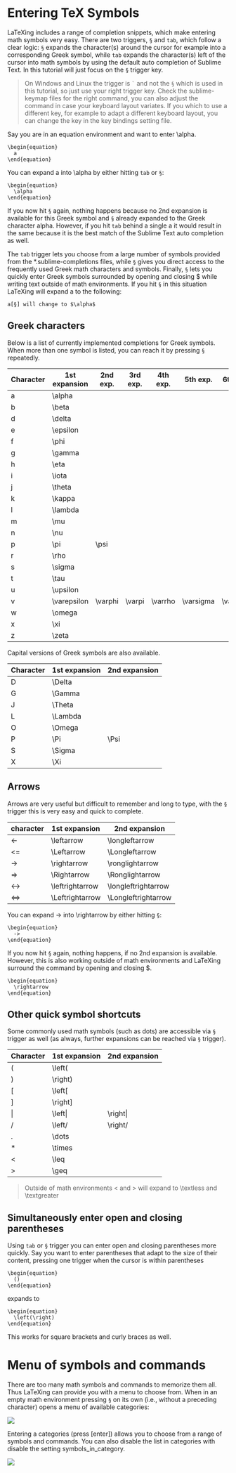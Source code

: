# Entering TeX Symbols

LaTeXing includes a range of completion snippets, which make entering math
symbols very easy. There are two triggers, `§` and `tab`, which follow a clear
logic: `§` expands the character(s) around the cursor for example into a
corresponding Greek symbol, while `tab` expands the character(s) left of the
cursor into math symbols by using the default auto completion of Sublime Text.
In this tutorial will just focus on the `§` trigger key.

> On Windows and Linux the trigger is <code>\`</code> and not the `§` which is
> used in this tutorial, so just use your right trigger key. Check the
> sublime-keymap files for the right command, you can also adjust the command
> in case your keyboard layout variates. If you which to use a different key,
> for example to adapt a different keyboard layout, you can change the key in
> the key bindings setting file.

Say you are in an equation environment and want to enter \alpha.

    \begin{equation}
      a
    \end{equation} 

You can expand a into \alpha by either hitting `tab` or `§`:

    \begin{equation}
      \alpha 
    \end{equation}

If you now hit `§` again, nothing happens because no 2nd expansion is
available for this Greek symbol and `§` already expanded to the Greek
character alpha. However, if you hit `tab` behind a single a it would result
in the same because it is the best match of the Sublime Text auto completion
as well.

The `tab` trigger lets you choose from a large number of symbols provided from
the \*.sublime-completions files, while `§` gives you direct access to the
frequently used Greek math characters and symbols. Finally, `§` lets you
quickly enter Greek symbols surrounded by opening and closing $ while writing
text outside of math environments. If you hit `§` in this situation LaTeXing
will expand a to the following:

    a[§] will change to $\alpha$

## Greek characters

Below is a list of currently implemented completions for Greek symbols.
When more than one symbol is listed, you can reach it by pressing `§`
repeatedly.

| Character   | 1st expansion   | 2nd exp.   | 3rd exp.   | 4th exp.   | 5th exp.     | 6th exp.      |
| ----------- | --------------- | ---------- | ---------- | ---------- | ------------ | ------------- |
| a           | \alpha          |            |            |            |              |               |          
| b           | \beta           |            |            |            |              |               |          
| d           | \delta          |            |            |            |              |               |          
| e           | \epsilon        |            |            |            |              |               |
| f           | \phi            |            |            |            |              |               |
| g           | \gamma          |            |            |            |              |               |
| h           | \eta            |            |            |            |              |               |
| i           | \iota           |            |            |            |              |               |
| j           | \theta          |            |            |            |              |               |
| k           | \kappa          |            |            |            |              |               |
| l           | \lambda         |            |            |            |              |               |
| m           | \mu             |            |            |            |              |               |
| n           | \nu             |            |            |            |              |               |
| p           | \pi             | \psi       |            |            |              |               |
| r           | \rho            |            |            |            |              |               |
| s           | \sigma          |            |            |            |              |               |
| t           | \tau            |            |            |            |              |               |
| u           | \upsilon        |            |            |            |              |               |
| v           | \varepsilon     | \varphi    | \varpi     | \varrho    | \varsigma    | \vartheta     |
| w           | \omega          |            |            |            |              |               |
| x           | \xi             |            |            |            |              |               |
| z           | \zeta           |            |            |            |              |               | 

Capital versions of Greek symbols are also available.

| Character   | 1st expansion   | 2nd expansion  |
| ----------- | --------------- | -------------- |
| D           | \Delta          |                |
| G           | \Gamma          |                |
| J           | \Theta          |                |
| L           | \Lambda         |                |
| O           | \Omega          |                |
| P           | \Pi             | \Psi           |
| S           | \Sigma          |                |
| X           | \Xi             |                |

## Arrows

Arrows are very useful but difficult to remember and long to type, with
the `§` trigger this is very easy and quick to complete.

| character   | 1st expansion      | 2nd expansion          |
| ----------- | ------------------ | ---------------------- |
| <-         | \leftarrow          | \longleftarrow         |
| <=         | \Leftarrow          | \Longleftarrow         |
| ->          | \rightarrow        | \ronglightarrow        |
| =>          | \Rightarrow        | \Ronglightarrow        |
| <->         | \leftrightarrow    | \longleftrightarrow    |
| <=>         | \Leftrightarrow    | \Longleftrightarrow    |

You can expand -> into \rightarrow by either hitting `§`:

    \begin{equation}
      -> 
    \end{equation}

If you now hit `§` again, nothing happens, if no 2nd expansion is available.
However, this is also working outside of math environments and LaTeXing
surround the command by opening and closing \$.

    \begin{equation}
      \rightarrow
    \end{equation}

## Other quick symbol shortcuts

Some commonly used math symbols (such as dots) are accessible via `§`
trigger as well (as always, further expansions can be reached via `§`
trigger).

| Character   | 1st expansion   | 2nd expansion   |
| ----------- | --------------- | --------------- |
| (           | \left(          |                 |
| )           | \right)         |                 |
| \[          | \left\[         |                 |
| \]          | \right\]        |                 |
| \|          | \left\|         | \right\|        |
| /           | \left/          | \right/         |
| .           | \dots           |                 |
| *           | \times          |                 |
| <           | \leq            |                 |
| >           | \geq            |                 |

> Outside of math environments < and > will expand to \textless and
> \textgreater

## Simultaneously enter open and closing parentheses

Using `tab` or `§` trigger you can enter open and closing parentheses more
quickly. Say you want to enter parentheses that adapt to the size of their
content, pressing one trigger when the cursor is within parentheses

    \begin{equation}
      ()
    \end{equation}

expands to

    \begin{equation}
      \left(\right)
    \end{equation}

This works for square brackets and curly braces as well.

Menu of symbols and commands
============================

There are too many math symbols and commands to memorize them all. Thus
LaTeXing can provide you with a menu to choose from. When in an empty math
environment pressing `§` on its own (i.e., without a preceding character)
opens a menu of available categories:

![](images/symbols_1.jpg)

Entering a categories (press [enter]) allows you to choose from a range of
symbols and commands. You can also disable the list in categories with disable
the setting symbols\_in\_category.

![](images/symbols_2.jpg)
